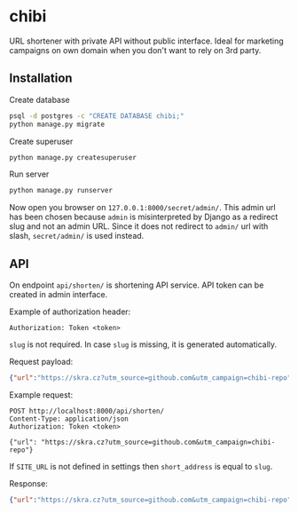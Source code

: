 # chibi
URL shortener with private API without public interface. Ideal for marketing campaigns on own domain when you don't want to rely on 3rd party.


## Installation

Create database
```bash
psql -d postgres -c "CREATE DATABASE chibi;"
python manage.py migrate
```

Create superuser
```bash
python manage.py createsuperuser
```

Run server

```bash
python manage.py runserver
```

Now open you browser on `127.0.0.1:8000/secret/admin/`. This admin url has been chosen because `admin` is misinterpreted
by Django as a redirect slug and not an admin URL. Since it does not redirect to `admin/` url with slash, `secret/admin/` is used instead. 

## API

On endpoint `api/shorten/` is shortening API service.
API token can be created in admin interface. 

Example of authorization header:
```
Authorization: Token <token>
```

`slug` is not required. In case `slug` is missing, it is generated automatically.

Request payload:
```json
{"url":"https://skra.cz?utm_source=githoub.com&utm_campaign=chibi-repo", "slug": "github"}
```

Example request:
```http request
POST http://localhost:8000/api/shorten/
Content-Type: application/json
Authorization: Token <token>

{"url": "https://skra.cz?utm_source=githoub.com&utm_campaign=chibi-repo"}
```


If `SITE_URL` is not defined in settings then `short_address` is equal to `slug`.

Response:
```json
{"url":"https://skra.cz?utm_source=githoub.com&utm_campaign=chibi-repo", "short_address": "http://localhost:8000/github"}
```
